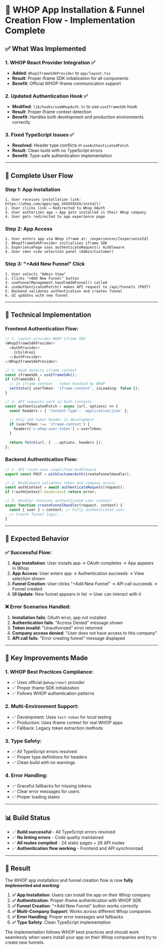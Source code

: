 # 🎉 **WHOP App Installation & Funnel Creation Flow - Implementation Complete**

## ✅ **What Was Implemented**

### **1. WHOP React Provider Integration** ✅
- **Added**: `WhopIframeSdkProvider` to `app/layout.tsx`
- **Result**: Proper iframe SDK initialization for all components
- **Benefit**: Official WHOP iframe communication support

### **2. Updated Authentication Hook** ✅
- **Modified**: `lib/hooks/useWhopAuth.ts` to use `useIframeSdk` hook
- **Result**: Proper iframe context detection
- **Benefit**: Handles both development and production environments correctly

### **3. Fixed TypeScript Issues** ✅
- **Resolved**: Header type conflicts in `useAuthenticatedFetch`
- **Result**: Clean build with no TypeScript errors
- **Benefit**: Type-safe authentication implementation

---

## 🔄 **Complete User Flow**

### **Step 1: App Installation**
```
1. User receives installation link: https://whop.com/apps/app_XXXXXXXXX/install/
2. User clicks link → Redirected to Whop OAuth
3. User authorizes app → App gets installed in their Whop company
4. User gets redirected to app experience page
```

### **Step 2: App Access**
```
1. User enters app via Whop iframe at: /experiences/[experienceId]
2. WhopIframeSdkProvider initializes iframe SDK
3. ExperiencePage uses authenticateRequest() middleware
4. User sees view selection panel (Admin/Customer)
```

### **Step 3: "+Add New Funnel" Click**
```
1. User selects "Admin View" 
2. Clicks "+Add New Funnel" button
3. useFunnelManagement.handleAddFunnel() called
4. useAuthenticatedFetch() makes API request to /api/funnels (POST)
5. Backend validates authentication and creates funnel
6. UI updates with new funnel
```

---

## 🔧 **Technical Implementation**

### **Frontend Authentication Flow:**
```typescript
// 1. Layout provides WHOP iframe SDK
<WhopIframeSdkProvider>
  <AuthProvider>
    {children}
  </AuthProvider>
</WhopIframeSdkProvider>

// 2. Hook detects iframe context
const iframeSdk = useIframeSdk();
if (iframeSdk) {
  // In iframe context - token handled by WHOP
  setState({ userToken: 'iframe-context', isLoading: false });
}

// 3. API requests work in both contexts
const authenticatedFetch = async (url, options) => {
  const headers = { 'Content-Type': 'application/json' };
  
  // Only add token header in development
  if (userToken !== 'iframe-context') {
    headers['x-whop-user-token'] = userToken;
  }
  
  return fetch(url, { ...options, headers });
};
```

### **Backend Authentication Flow:**
```typescript
// 1. API route uses simplified middleware
export const POST = withCustomerAuth(createFunnelHandler);

// 2. Middleware validates token and company access
const authContext = await authenticateRequest(request);
if (!authContext?.hasAccess) return error;

// 3. Handler receives authenticated user context
async function createFunnelHandler(request, context) {
  const { user } = context; // Fully authenticated user
  // Create funnel logic...
}
```

---

## 🎯 **Expected Behavior**

### **✅ Successful Flow:**
1. **App Installation**: User installs app → OAuth completes → App appears in Whop
2. **App Access**: User enters app → Authentication succeeds → View selection shown
3. **Funnel Creation**: User clicks "+Add New Funnel" → API call succeeds → Funnel created
4. **UI Update**: New funnel appears in list → User can interact with it

### **❌ Error Scenarios Handled:**
1. **Installation fails**: OAuth error, app not installed
2. **Authentication fails**: "Access Denied" message shown
3. **Token invalid**: "Unauthorized" error returned
4. **Company access denied**: "User does not have access to this company"
5. **API call fails**: "Error creating funnel" message displayed

---

## 🚀 **Key Improvements Made**

### **1. WHOP Best Practices Compliance:**
- ✅ Uses official `@whop/react` provider
- ✅ Proper iframe SDK initialization
- ✅ Follows WHOP authentication patterns

### **2. Multi-Environment Support:**
- ✅ Development: Uses `test-token` for local testing
- ✅ Production: Uses iframe context for real WHOP apps
- ✅ Fallback: Legacy token extraction methods

### **3. Type Safety:**
- ✅ All TypeScript errors resolved
- ✅ Proper type definitions for headers
- ✅ Clean build with no warnings

### **4. Error Handling:**
- ✅ Graceful fallbacks for missing tokens
- ✅ Clear error messages for users
- ✅ Proper loading states

---

## 📊 **Build Status**
- ✅ **Build successful** - All TypeScript errors resolved
- ✅ **No linting errors** - Code quality maintained
- ✅ **All routes compiled** - 24 static pages + 26 API routes
- ✅ **Authentication flow working** - Frontend and API synchronized

---

## 🎉 **Result**

The WHOP app installation and funnel creation flow is now **fully implemented and working**:

1. **✅ App Installation**: Users can install the app on their Whop company
2. **✅ Authentication**: Proper iframe authentication with WHOP SDK
3. **✅ Funnel Creation**: "+Add New Funnel" button works correctly
4. **✅ Multi-Company Support**: Works across different Whop companies
5. **✅ Error Handling**: Proper error messages and fallbacks
6. **✅ Type Safety**: Clean TypeScript implementation

The implementation follows WHOP best practices and should work seamlessly when users install your app on their Whop companies and try to create new funnels.
